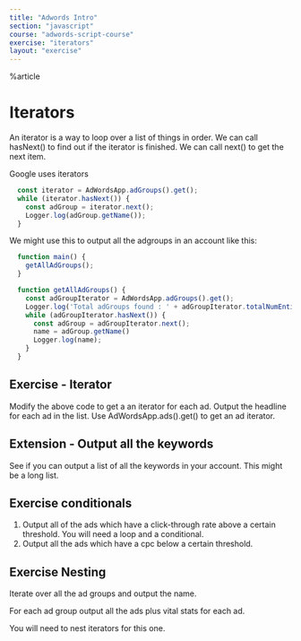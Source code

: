 ```yaml
---
title: "Adwords Intro"
section: "javascript"
course: "adwords-script-course"
exercise: "iterators"
layout: "exercise"
---
```


%article



# Iterators

An iterator is a way to loop over a list of things in order. We can call hasNext() to find out if the iterator is finished. We can call next() to get the next item.

Google uses iterators

```js
  const iterator = AdWordsApp.adGroups().get();
  while (iterator.hasNext()) {
    const adGroup = iterator.next();
    Logger.log(adGroup.getName());
  }
```





We might use this to output all the adgroups in an account like this:

```js
  function main() {
    getAllAdGroups();
  }

  function getAllAdGroups() {
    const adGroupIterator = AdWordsApp.adGroups().get();
    Logger.log('Total adGroups found : ' + adGroupIterator.totalNumEntities());
    while (adGroupIterator.hasNext()) {
      const adGroup = adGroupIterator.next();
      name = adGroup.getName()
      Logger.log(name);
    }
  }
```







## Exercise - Iterator

Modify the above code to get a an iterator for each ad. Output the headline for each ad in the list. Use AdWordsApp.ads().get() to get an ad iterator.

## Extension - Output all the keywords

See if you can output a list of all the keywords in your account. This might be a long list.




## Exercise conditionals

1. Output all of the ads which have a click-through rate above a certain threshold. You will need a loop and a conditional.
2. Output all the ads which have a cpc below a certain threshold.




## Exercise Nesting

Iterate over all the ad groups and output the name.

For each ad group output all the ads plus vital stats for each ad.

You will need to nest iterators for this one.
